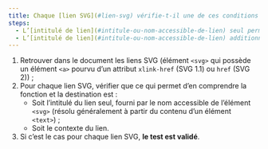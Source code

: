```yaml
---
title: Chaque [lien SVG](#lien-svg) vérifie-t-il une de ces conditions (hors cas particuliers) ?
steps:
  - L’[intitulé de lien](#intitule-ou-nom-accessible-de-lien) seul permet d’en comprendre la fonction et la destination ;
  - L’[intitulé de lien](#intitule-ou-nom-accessible-de-lien) additionné au [contexte du lien](#contexte-du-lien) permet d’en comprendre la fonction et la destination.
---
```


1. Retrouver dans le document les liens SVG (élément `<svg>` qui possède un élément `<a>` pourvu d’un attribut `xlink-href` (SVG 1.1) ou `href` (SVG 2)) ;
2. Pour chaque lien SVG, vérifier que ce qui permet d’en comprendre la fonction et la destination est :
   - Soit l’intitulé du lien seul, fourni par le nom accessible de l’élément `<svg>` (résolu généralement à partir du contenu d’un élément `<text>`) ;
   - Soit le contexte du lien.
3. Si c’est le cas pour chaque lien SVG, **le test est validé**.
